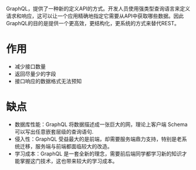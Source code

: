 GraphQL，提供了一种新的定义API的方式。开发人员使用强类型查询语言来定义请求和响应，这可以让一个应用精确地指定它需要从API中获取哪些数据。因此GraphQL的目的是提供一个更高效，更结构化，更系统的方式来替代REST。

# 作用

* 减少接口数量
* 返回尽量少的字段
* 接口响应的数据格式无法预知

# 缺点
* 数据库性能：GraphQL 将数据描述成一张巨大的网，理论上客户端 Schema 可以写出任意嵌套层级的查询语句.
* 侵入性：GraphQL 受益最大的是前端，却需要服务端鼎力支持，特别是老系统迁移，服务端与前端都面临较大的改造。
* 学习成本：GraphQL 是一套全新的理念，需要前后端同学都学习新的知识才能掌握这门技术，这也带来较大的学习成本。